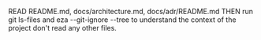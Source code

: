 READ README.md, docs/architecture.md, docs/adr/README.md THEN run git ls-files and eza --git-ignore --tree to understand the context of the project don't read any other files.
